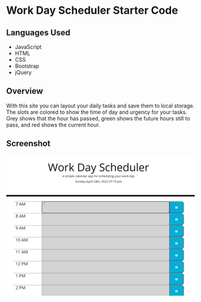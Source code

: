 # Work Day Scheduler Starter Code

## Languages Used 
* JavaScript
* HTML
* CSS 
* Bootstrap
* jQuery

## Overview 

With this site you can layout your daily tasks and save them to local storage. The slots are colored to show the time of day and urgency for your tasks. Grey shows that the hour has passed, green shows the future hours still to pass, and red shows the current hour.

## Screenshot

![Word Day scheduler screenshot](./assets/images/Capture.PNG)
